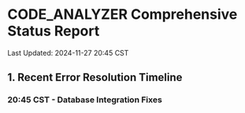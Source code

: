 # CODE_ANALYZER Comprehensive Status Report
Last Updated: 2024-11-27 20:45 CST

## 1. Recent Error Resolution Timeline

### 20:45 CST - Database Integration Fixes 